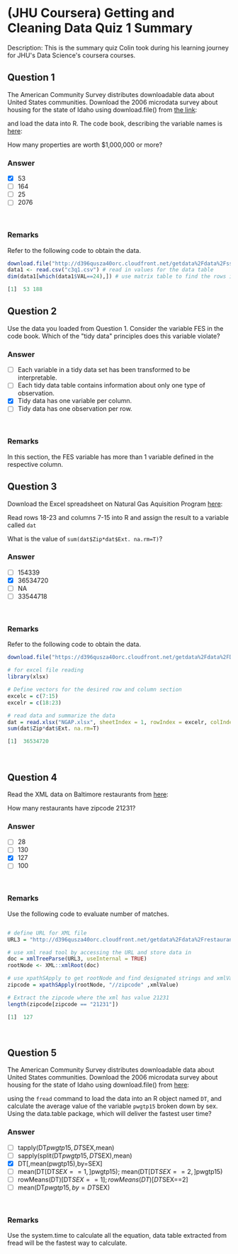 # (JHU Coursera) Getting and Cleaning Data Quiz 1 Summary

Description: This is the summary quiz Colin took during his learning journey for JHU's Data Science's coursera courses.</br>

Question 1
----------
The American Community Survey distributes downloadable data about United States communities. Download the 2006 microdata survey about housing for the state of Idaho using download.file() from [the link](https://d396qusza40orc.cloudfront.net/getdata%2Fdata%2Fss06hid.csv): </br>

and load the data into R. The code book, describing the variable names is [here](https://d396qusza40orc.cloudfront.net/getdata%2Fdata%2FPUMSDataDict06.pdf ): </br>

How many properties are worth $1,000,000 or more? </br>

### Answer
- [x] 53
- [ ] 164
- [ ] 25
- [ ] 2076
</br>

### Remarks
Refer to the following code to obtain the data.</br>

```R
download.file("http://d396qusza40orc.cloudfront.net/getdata%2Fdata%2Fss06hid.csv","c3q1.csv", method = "curl")
data1 <- read.csv("c3q1.csv") # read in values for the data table
dim(data1[which(data1$VAL==24),]) # use matrix table to find the rows in the matrix where VAL = 24 ($1,000,000 more)

[1]  53 188
```

Question 2
----------
Use the data you loaded from Question 1. Consider the variable FES in the code book. Which of the "tidy data" principles does this variable violate? </br>

### Answer
- [ ] Each variable in a tidy data set has been transformed to be interpretable. 
- [ ] Each tidy data table contains information about only one type of observation. 
- [x] Tidy data has one variable per column. 
- [ ] Tidy data has one observation per row. 
</br>

### Remarks
In this section, the FES variable has more than 1 variable defined in the respective column. </br>

Question 3
----------
Download the Excel spreadsheet on Natural Gas Aquisition Program [here](https://d396qusza40orc.cloudfront.net/getdata%2Fdata%2FDATA.gov_NGAP.xlsx ):  </br>

Read rows 18-23 and columns 7-15 into R and assign the result to a variable called `dat` </br>

What is the value of `sum(dat$Zip*dat$Ext. na.rm=T)`? </br>
### Answer
- [ ] 154339
- [x] 36534720
- [ ] NA
- [ ] 33544718
</br>

### Remarks
Refer to the following code to obtain the data.</br>

```R
download.file("https://d396qusza40orc.cloudfront.net/getdata%2Fdata%2FDATA.gov_NGAP.xlsx","NGAP.xlsx", method = "curl")

# for excel file reading
library(xlsx) 

# Define vectors for the desired row and column section
excelc = c(7:15) 
excelr = c(18:23) 

# read data and summarize the data
dat = read.xlsx("NGAP.xlsx", sheetIndex = 1, rowIndex = excelr, colIndex = excelc)
sum(dat$Zip*dat$Ext. na.rm=T)

[1]  36534720
```
</br>

Question 4
----------
Read the XML data on Baltimore restaurants from [here](https://d396qusza40orc.cloudfront.net/getdata%2Fdata%2Frestaurants.xml): </br>

How many restaurants have zipcode 21231? </br>
### Answer
- [ ] 28
- [ ] 130
- [x] 127
- [ ] 100
</br>

### Remarks
Use the following code to evaluate number of matches. </br>
```R

# define URL for XML file
URL3 = "http://d396qusza40orc.cloudfront.net/getdata%2Fdata%2Frestaurants.xml"

# use xml read tool by accessing the URL and store data in
doc = xmlTreeParse(URL3, useInternal = TRUE) 
rootNode <- XML::xmlRoot(doc)

# use xpathSApply to get rootNode and find designated strings and xmlValue for zipcode extraction
zipcode = xpathSApply(rootNode, "//zipcode" ,xmlValue)

# Extract the zipcode where the xml has value 21231
length(zipcode[zipcode == "21231"])

[1]  127
```
</br>

Question 5
----------
The American Community Survey distributes downloadable data about United States communities. Download the 2006 microdata survey about housing for the state of Idaho using download.file() from [here](https://d396qusza40orc.cloudfront.net/getdata%2Fdata%2Fss06pid.csv):  </br>

using the `fread` command to load the data into an R object named `DT`, and calculate the average value of the variable `pwgtp15` broken down by sex. Using the data.table package, which will deliver the fastest user time? </br>

### Answer
- [ ] tapply(DT$pwgtp15,DT$SEX,mean)
- [ ] sapply(split(DT$pwgtp15,DT$SEX),mean)
- [x] DT[,mean(pwgtp15),by=SEX]
- [ ] mean(DT[DT$SEX==1,]$pwgtp15); mean(DT[DT$SEX==2,]$pwgtp15)
- [ ] rowMeans(DT)[DT$SEX==1]; rowMeans(DT)[DT$SEX==2]
- [ ] mean(DT$pwgtp15,by=DT$SEX)
</br>

### Remarks
Use the system.time to calculate all the equation, data table extracted from fread will be the fastest way to calculate. </br>
